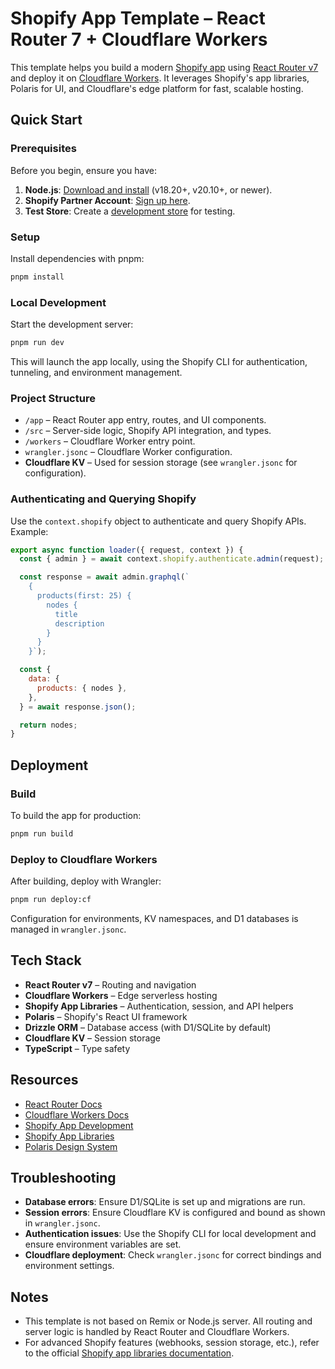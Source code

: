 # Shopify App Template – React Router 7 + Cloudflare Workers

This template helps you build a modern [Shopify app](https://shopify.dev/docs/apps/getting-started) using [React Router v7](https://reactrouter.com/en/main) and deploy it on [Cloudflare Workers](https://developers.cloudflare.com/workers/). It leverages Shopify's app libraries, Polaris for UI, and Cloudflare's edge platform for fast, scalable hosting.

## Quick Start

### Prerequisites

Before you begin, ensure you have:

1. **Node.js**: [Download and install](https://nodejs.org/en/download/) (v18.20+, v20.10+, or newer).
2. **Shopify Partner Account**: [Sign up here](https://partners.shopify.com/signup).
3. **Test Store**: Create a [development store](https://help.shopify.com/en/partners/dashboard/development-stores#create-a-development-store) for testing.

### Setup

Install dependencies with pnpm:

```sh
pnpm install
```

### Local Development

Start the development server:

```sh
pnpm run dev
```

This will launch the app locally, using the Shopify CLI for authentication, tunneling, and environment management.

### Project Structure

- `/app` – React Router app entry, routes, and UI components.
- `/src` – Server-side logic, Shopify API integration, and types.
- `/workers` – Cloudflare Worker entry point.
- `wrangler.jsonc` – Cloudflare Worker configuration.
- **Cloudflare KV** – Used for session storage (see `wrangler.jsonc` for configuration).

### Authenticating and Querying Shopify

Use the `context.shopify` object to authenticate and query Shopify APIs. Example:

```js
export async function loader({ request, context }) {
  const { admin } = await context.shopify.authenticate.admin(request);

  const response = await admin.graphql(`
    {
      products(first: 25) {
        nodes {
          title
          description
        }
      }
    }`);

  const {
    data: {
      products: { nodes },
    },
  } = await response.json();

  return nodes;
}
```

## Deployment

### Build

To build the app for production:

```sh
pnpm run build
```

### Deploy to Cloudflare Workers

After building, deploy with Wrangler:

```sh
pnpm run deploy:cf
```

Configuration for environments, KV namespaces, and D1 databases is managed in `wrangler.jsonc`.

## Tech Stack

- **React Router v7** – Routing and navigation
- **Cloudflare Workers** – Edge serverless hosting
- **Shopify App Libraries** – Authentication, session, and API helpers
- **Polaris** – Shopify's React UI framework
- **Drizzle ORM** – Database access (with D1/SQLite by default)
- **Cloudflare KV** – Session storage
- **TypeScript** – Type safety

## Resources

- [React Router Docs](https://reactrouter.com/en/main)
- [Cloudflare Workers Docs](https://developers.cloudflare.com/workers/)
- [Shopify App Development](https://shopify.dev/docs/apps/getting-started)
- [Shopify App Libraries](https://shopify.dev/docs/api/shopify-app-remix)
- [Polaris Design System](https://polaris.shopify.com/)

## Troubleshooting

- **Database errors**: Ensure D1/SQLite is set up and migrations are run.
- **Session errors**: Ensure Cloudflare KV is configured and bound as shown in `wrangler.jsonc`.
- **Authentication issues**: Use the Shopify CLI for local development and ensure environment variables are set.
- **Cloudflare deployment**: Check `wrangler.jsonc` for correct bindings and environment settings.

## Notes

- This template is not based on Remix or Node.js server. All routing and server logic is handled by React Router and Cloudflare Workers.
- For advanced Shopify features (webhooks, session storage, etc.), refer to the official [Shopify app libraries documentation](https://shopify.dev/docs/api/shopify-app-remix).
